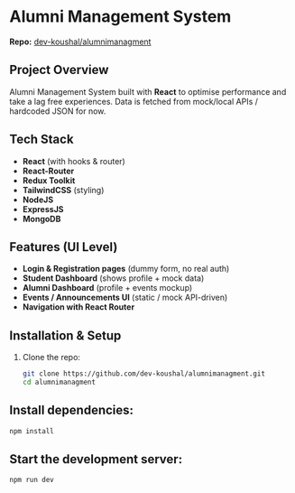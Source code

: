 # Alumni Management System 

**Repo:** [dev-koushal/alumnimanagment](https://github.com/dev-koushal/alumnimanagment)

## Project Overview

Alumni Management System built with **React** to optimise performance and take a lag free experiences. 
Data is fetched from mock/local APIs / hardcoded JSON for now.  

## Tech Stack

- **React** (with hooks & router)
-  **React-Router**
-  **Redux Toolkit** 
- **TailwindCSS** (styling)
- **NodeJS**
- **ExpressJS**
- **MongoDB**

## Features (UI Level)

- **Login & Registration pages** (dummy form, no real auth)
- **Student Dashboard** (shows profile + mock data)
- **Alumni Dashboard** (profile + events mockup)
- **Events / Announcements UI** (static / mock API-driven)
- **Navigation with React Router**

## Installation & Setup

1. Clone the repo:
   ```bash
   git clone https://github.com/dev-koushal/alumnimanagment.git
   cd alumnimanagment
## Install dependencies:
 ```bash
npm install
```
## Start the development server:
```bash
npm run dev



